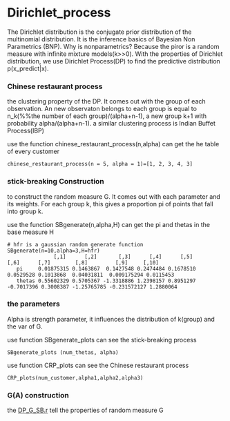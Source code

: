 # Dirichlet_process

The Dirichlet distribution is the conjugate prior distribution of the multinomial distribution. 
It is the inference basics of Bayesian Non Parametrics (BNP). 
Why is nonparametrics? 
Because the piror is a random measure with infinite mixture models(k>>0).
With the properties of Dirichlet distribution, we use Dirichlet Process(DP) to find the predictive distribution p(x_predict|x).

### Chinese restaurant process
the clustering property of the DP. It comes out with the group of each observation. 
An new observaton belongs to each group is equal to n_k(%%the number of each group)/(alpha+n-1), a new group k+1 with probability alpha/(alpha+n-1).
a similar clustering process is Indian Buffet Process(IBP)

use the function chinese_restaurant_process(n,alpha) can get the he table of every customer 

```
chinese_restaurant_process(n = 5, alpha = 1)=[1, 2, 3, 4, 3]
```


### stick-breaking Construction
to construct the random measure G. It comes out with each parameter and its weights.
For each group k, this gives a proportion pi of points that fall into group k.

use the function SBgenerate(n,alpha,H) can get the pi and thetas in the base measure H

```
# hfr is a gaussian random generate function
SBgenerate(n=10,alpha=3,H=hfr)
               [,1]      [,2]       [,3]      [,4]      [,5]       [,6]      [,7]        [,8]         [,9]     [,10]
   pi     0.01875315 0.1463867  0.1427548 0.2474484 0.1678510  0.0529528 0.1013868  0.04031811  0.009175294 0.0115453
   thetas 0.55602329 0.5705367 -1.3318886 1.2398157 0.8951297 -0.7017396 0.3008387 -1.25765785 -0.231572127 1.2880064
```


### the parameters 
Alpha is strength parameter, it influences the distribution of k(group) and the var of G. 

use function SBgenerate_plots can see the stick-breaking process

```
SBgenerate_plots (num_thetas, alpha)
```
use function CRP_plots can see the Chinese restaurant process
```
CRP_plots(num_customer,alpha1,alpha2,alpha3)
```

### G(A) construction
the [DP_G_SB.r](DP_G_SB.r) tell the properties of random measure G

